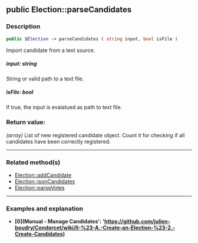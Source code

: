## public Election::parseCandidates

### Description    

```php
public $Election -> parseCandidates ( string input, bool isFile )
```

Import candidate from a text source.    


##### **input:** *string*   
String or valid path to a text file.    



##### **isFile:** *bool*   
If true, the input is evalatued as path to text file.    



### Return value:   

*(array)* List of new registered candidate object. Count it for checking if all candidates have been correctly registered.


---------------------------------------

### Related method(s)      

* [Election::addCandidate](../Election%20Class/public%20Election--addCandidate.md)    
* [Election::jsonCandidates](../Election%20Class/public%20Election--jsonCandidates.md)    
* [Election::parseVotes](../Election%20Class/public%20Election--parseVotes.md)    

---------------------------------------

### Examples and explanation

* **[0](Manual - Manage Candidates': 'https://github.com/julien-boudry/Condorcet/wiki/II-%23-A.-Create-an-Election-%23-2.-Create-Candidates)**    
